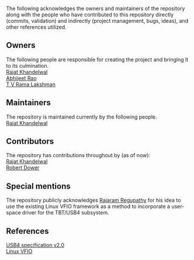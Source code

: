 The following acknowledges the owners and maintainers of the repository along with the people who have contributed to this repository directly (commits, validation) and indirectly (project management, bugs, ideas), and other references utilized.

## Owners
The following people are responsible for creating the project and bringing it to its culmination.<br>
[Rajat Khandelwal](https://github.com/rajatkha)<br>
[Abhijeet Rao](https://github.com/arao15)<br>
[T V Rama Lakshman](https://github.com/ramalakshman)

## Maintainers
The repository is maintained currently by the following people.<br>
[Rajat Khandelwal](https://github.com/rajatkha)

## Contributors
The repository has contributions throughout by (as of now):<br>
[Rajat Khandelwal](https://github.com/rajatkha)<br>
[Robert Dower](https://github.com/rdower)

## Special mentions
The repository publicly acknowledges [Rajaram Regupathy](https://github.com/rajaram-regupathy) for his idea to use the existing Linux VFIO framework as a method to incorporate a user-space driver for the TBT/USB4 subsystem.

## References
[USB4 specification v2.0](https://www.usb.org/document-library/usb4r-specification-v20)<br>
[Linux VFIO](https://lwn.net/Articles/509153/)
